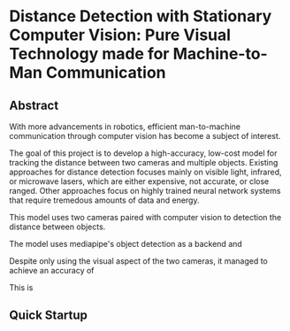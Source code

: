 # Distance Detection with Stationary Computer Vision: Pure Visual Technology made for Machine-to-Man Communication 

## Abstract

With more advancements in robotics, efficient man-to-machine communication through computer vision has become a subject of interest. 

The goal of this project is to develop a high-accuracy, low-cost model for tracking the distance between two cameras and multiple objects. Existing approaches for distance detection focuses mainly on visible light, infrared, or microwave lasers, which are either expensive, not accurate, or close ranged. Other approaches focus on highly trained neural network systems that require tremedous amounts of data and energy. 

This model uses two cameras paired with computer vision to detection the distance between objects.

The model uses mediapipe's object detection as a backend and 

Despite only using the visual aspect of the two cameras, it managed to achieve an accuracy of 

This is

## Quick Startup

